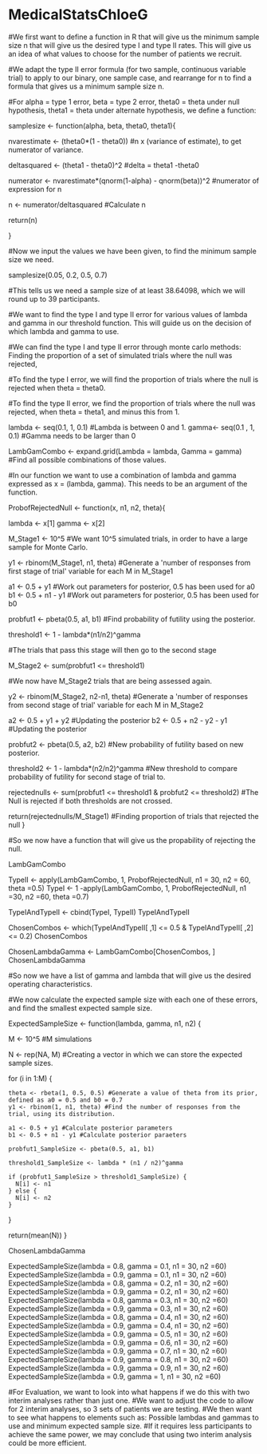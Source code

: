 # MedicalStatsChloeG

#We first want to define a function in R that will give us the minimum sample size n that will give us the desired type I and type II rates. This will give us an idea of what values to choose for the number of patients we recruit.  

#We adapt the type II error formula (for two sample, continuous variable trial) to apply to our binary, one sample case, and rearrange for n to find a formula that gives us a minimum sample size n. 

#For alpha = type 1 error, beta = type 2 error, theta0 = theta under null hypothesis, theta1 = theta under alternate hypothesis, we define a function:

samplesize <- function(alpha, beta, theta0, theta1){
  
  nvarestimate <- (theta0*(1 - theta0))  #n x (variance of estimate), to get numerator of variance.
  
  deltasquared <- (theta1 - theta0)^2    #delta = theta1 -theta0
  
  numerator <- nvarestimate*(qnorm(1-alpha) - qnorm(beta))^2 #numerator of expression for n 
  
  n <- numerator/deltasquared  #Calculate n 
  
  return(n)
  
}

#Now we input the values we have been given, to find the minimum sample size we need.

samplesize(0.05, 0.2, 0.5, 0.7)

#This tells us we need a sample size of at least 38.64098, which we will round up to 39 participants.

#We want to find the type I and type II error for various values of lambda and gamma in our threshold function. This will guide us on the decision of which lambda and gamma to use.

#We can find the type I and type II error through monte carlo methods: Finding the proportion of a set of simulated trials where the null was rejected,

#To find the type I error, we will find the proportion of trials where the null is rejected when theta = theta0. 

#To find the type II error, we find the proportion of trials where the null was rejected, when theta = theta1, and minus this from 1. 


lambda <- seq(0.1, 1, 0.1) #Lambda is between 0 and 1. 
gamma<- seq(0.1 , 1, 0.1) #Gamma needs to be larger than 0

LambGamCombo <- expand.grid(Lambda = lambda, Gamma = gamma) #Find all possible combinations of those values. 

#In our function we want to use a combination of lambda and gamma expressed as x = (lambda, gamma). This needs to be an argument of the function.

ProbofRejectedNull <- function(x, n1, n2, theta){
  
  lambda <- x[1]
  gamma <- x[2]
  
  M_Stage1 <- 10^5 #We want 10^5 simulated trials, in order to have a large sample for Monte Carlo.
  
  y1 <- rbinom(M_Stage1, n1, theta)  #Generate a 'number of responses from first stage of trial' variable for each M in M_Stage1
  
  a1 <- 0.5 + y1 #Work out parameters for posterior, 0.5 has been used for a0
  b1 <- 0.5 + n1 - y1 #Work out parameters for posterior, 0.5 has been used for b0
  
  probfut1 <- pbeta(0.5, a1, b1) #Find probability of futility using the posterior. 
  
  threshold1 <- 1 - lambda*(n1/n2)^gamma
  
  #The trials that pass this stage will then go to the second stage 
  
  M_Stage2 <- sum(probfut1 <= threshold1)
  
  #We now have M_Stage2 trials that are being assessed again. 
  
  y2 <- rbinom(M_Stage2, n2-n1, theta) #Generate a 'number of responses from second stage of trial' variable for each M in M_Stage2
  
  a2 <- 0.5 + y1 + y2 #Updating the posterior 
  b2 <- 0.5 + n2 - y2 - y1 #Updating the posterior  
  
  probfut2 <- pbeta(0.5, a2, b2) #New probability of futility based on new posterior. 
  
  threshold2 <- 1 - lambda*(n2/n2)^gamma #New threshold to compare probability of futility for second stage of trial to.
  
  rejectednulls <- sum(probfut1 <= threshold1 & probfut2 <= threshold2) #The Null is rejected if both thresholds are not crossed.
   
  return(rejectednulls/M_Stage1) #Finding proportion of trials that rejected the null
}

#So we now have a function that will give us the propability of rejecting the null. 

LambGamCombo

TypeII <- apply(LambGamCombo, 1, ProbofRejectedNull, n1 = 30, n2 = 60, theta =0.5)
TypeI <- 1 -apply(LambGamCombo, 1, ProbofRejectedNull, n1 =30, n2 =60, theta =0.7)

TypeIAndTypeII <- cbind(TypeI, TypeII)
TypeIAndTypeII

ChosenCombos <- which(TypeIAndTypeII[ ,1] <= 0.5 & TypeIAndTypeII[ ,2] <= 0.2)
ChosenCombos

ChosenLambdaGamma <- LambGamCombo[ChosenCombos, ]
ChosenLambdaGamma

#So now we have a list of gamma and lambda that will give us the desired operating characteristics.

#We now calculate the expected sample size with each one of these errors, and find the smallest expected sample size. 

ExpectedSampleSize <- function(lambda, gamma, n1, n2) {
  
  M <- 10^5 #M simulations
  
  N <- rep(NA, M) #Creating a vector in which we can store the expected sample sizes.
  
  for (i in 1:M) {
  
    theta <- rbeta(1, 0.5, 0.5) #Generate a value of theta from its prior, defined as a0 = 0.5 and b0 = 0.7
    y1 <- rbinom(1, n1, theta) #Find the number of responses from the trial, using its distribution.
    
    a1 <- 0.5 + y1 #Calculate posterior parameters
    b1 <- 0.5 + n1 - y1 #Calculate posterior paraeters
    
    probfut1_SampleSize <- pbeta(0.5, a1, b1)
    
    threshold1_SampleSize <- lambda * (n1 / n2)^gamma
    
    if (probfut1_SampleSize > threshold1_SampleSize) {
      N[i] <- n1
    } else {
      N[i] <- n2
    }
  }
  
  return(mean(N))
  }

ChosenLambdaGamma

ExpectedSampleSize(lambda = 0.8, gamma = 0.1, n1 = 30, n2 =60)
ExpectedSampleSize(lambda = 0.9, gamma = 0.1, n1 = 30, n2 =60)
ExpectedSampleSize(lambda = 0.8, gamma = 0.2, n1 = 30, n2 =60)
ExpectedSampleSize(lambda = 0.9, gamma = 0.2, n1 = 30, n2 =60)
ExpectedSampleSize(lambda = 0.8, gamma = 0.3, n1 = 30, n2 =60)
ExpectedSampleSize(lambda = 0.9, gamma = 0.3, n1 = 30, n2 =60)
ExpectedSampleSize(lambda = 0.8, gamma = 0.4, n1 = 30, n2 =60)
ExpectedSampleSize(lambda = 0.9, gamma = 0.4, n1 = 30, n2 =60)
ExpectedSampleSize(lambda = 0.9, gamma = 0.5, n1 = 30, n2 =60)
ExpectedSampleSize(lambda = 0.9, gamma = 0.6, n1 = 30, n2 =60)
ExpectedSampleSize(lambda = 0.9, gamma = 0.7, n1 = 30, n2 =60)
ExpectedSampleSize(lambda = 0.9, gamma = 0.8, n1 = 30, n2 =60)
ExpectedSampleSize(lambda = 0.9, gamma = 0.9, n1 = 30, n2 =60)
ExpectedSampleSize(lambda = 0.9, gamma = 1, n1 = 30, n2 =60)

#For Evaluation, we want to look into what happens if we do this with two interim analyses rather than just one. 
#We want to adjust the code to allow for 2 interim analyses, so 3 sets of patients we are testing. 
#We then want to see what happens to elements such as: Possible lambdas and gammas to use and minimum expected sample size. 
#If it requires less participants to achieve the same power, we may conclude that using two interim analysis could be more efficient.












